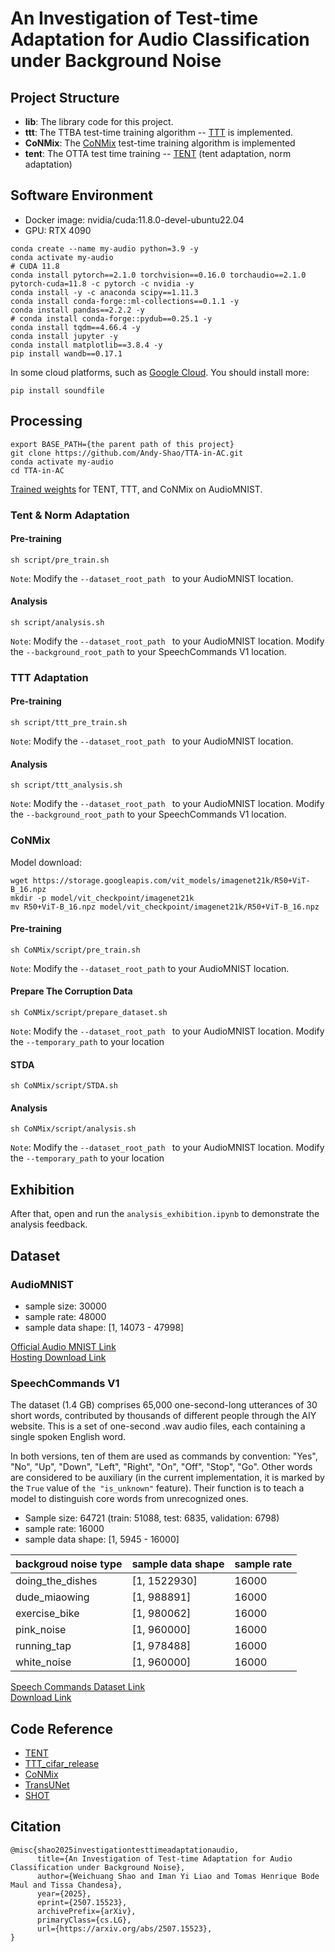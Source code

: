 # An Investigation of Test-time Adaptation for Audio Classification under Background Noise

## Project Structure
+ **lib**: The library code for this project.
+ **ttt**: The TTBA test-time training algorithm -- [TTT](https://yueatsprograms.github.io/ttt/home.html) is implemented.
+ **CoNMix**: The [CoNMix](https://sites.google.com/view/conmix-vcl) test-time training algorithm is implemented
+ **tent**: The OTTA test time training -- [TENT](https://doi.org/10.48550/arXiv.2006.10726) (tent adaptation, norm adaptation)

## Software Environment
- Docker image: nvidia/cuda:11.8.0-devel-ubuntu22.04
- GPU: RTX 4090
```shell
conda create --name my-audio python=3.9 -y 
conda activate my-audio
# CUDA 11.8
conda install pytorch==2.1.0 torchvision==0.16.0 torchaudio==2.1.0 pytorch-cuda=11.8 -c pytorch -c nvidia -y
conda install -y -c anaconda scipy==1.11.3
conda install conda-forge::ml-collections==0.1.1 -y
conda install pandas==2.2.2 -y
# conda install conda-forge::pydub==0.25.1 -y
conda install tqdm==4.66.4 -y
conda install jupyter -y
conda install matplotlib==3.8.4 -y 
pip install wandb==0.17.1
```
In some cloud platforms, such as [Google Cloud](https://cloud.google.com/). You should install more:
```shell
pip install soundfile
```

## Processing
```
export BASE_PATH={the parent path of this project}
git clone https://github.com/Andy-Shao/TTA-in-AC.git
conda activate my-audio
cd TTA-in-AC
```
[Trained weights](https://drive.google.com/file/d/1LOGKHBgUm43SC6pGq3MKq_P7weRIgIJW/view?usp=drive_link) for TENT, TTT, and CoNMix on AudioMNIST.
### Tent & Norm Adaptation
#### Pre-training
```shell
sh script/pre_train.sh
```
`Note`: Modify the `--dataset_root_path ` to your AudioMNIST location.
#### Analysis
```shell
sh script/analysis.sh
```
`Note`: Modify the `--dataset_root_path ` to your AudioMNIST location. Modify the `--background_root_path` to your SpeechCommands V1 location.

### TTT Adaptation
#### Pre-training
```shell
sh script/ttt_pre_train.sh
```
`Note`: Modify the `--dataset_root_path ` to your AudioMNIST location.

#### Analysis
```shell
sh script/ttt_analysis.sh
```
`Note`: Modify the `--dataset_root_path ` to your AudioMNIST location. Modify the `--background_root_path` to your SpeechCommands V1 location.

### CoNMix
Model download:
```shell
wget https://storage.googleapis.com/vit_models/imagenet21k/R50+ViT-B_16.npz
mkdir -p model/vit_checkpoint/imagenet21k
mv R50+ViT-B_16.npz model/vit_checkpoint/imagenet21k/R50+ViT-B_16.npz
```
#### Pre-training
```shell
sh CoNMix/script/pre_train.sh
```
`Note`: Modify the `--dataset_root_path` to your AudioMNIST location.
#### Prepare The Corruption Data
```shell
sh CoNMix/script/prepare_dataset.sh
```
`Note`: Modify the `--dataset_root_path ` to your AudioMNIST location. Modify the `--temporary_path` to your location
#### STDA
```shell
sh CoNMix/script/STDA.sh
```
#### Analysis
```shell
sh CoNMix/script/analysis.sh
```
`Note`: Modify the `--dataset_root_path ` to your AudioMNIST location. Modify the `--temporary_path` to your location

## Exhibition
After that, open and run the `analysis_exhibition.ipynb` to demonstrate the analysis feedback. 

## Dataset
### AudioMNIST
+ sample size: 30000
+ sample rate: 48000
+ sample data shape: [1, 14073 - 47998]
  
[Official Audio MNIST Link](https://github.com/soerenab/AudioMNIST/tree/master)<br/>
[Hosting Download Link](https://www.kaggle.com/datasets/sripaadsrinivasan/audio-mnist)
<!--[Hosting Download Link](https://drive.google.com/file/d/1kq5_qCKRUTHmViDIziSRKPjW4fIoyT9u/view?usp=drive_link)-->

### SpeechCommands V1
The dataset (1.4 GB) comprises 65,000 one-second-long utterances of 30 short words, contributed by thousands of different people through the AIY website. This is a set of one-second .wav audio files, each containing a single spoken English word.

In both versions, ten of them are used as commands by convention: "Yes", "No", "Up", "Down", "Left",
"Right", "On", "Off", "Stop", "Go". Other words are considered to be auxiliary (in the current implementation,
it is marked by the `True` value of `the "is_unknown"` feature). Their function is to teach a model to distinguish core words
from unrecognized ones.

+ Sample size: 64721 (train: 51088, test: 6835, validation: 6798)
+ sample rate: 16000
+ sample data shape: [1, 5945 - 16000]

|backgroud noise type|sample data shape|sample rate|
|--|--|--|
|doing_the_dishes|[1, 1522930]|16000|
|dude_miaowing|[1, 988891]|16000|
|exercise_bike|[1, 980062]|16000|
|pink_noise|[1, 960000]|16000|
|running_tap|[1, 978488]|16000|
|white_noise|[1, 960000]|16000|

[Speech Commands Dataset Link](https://research.google/blog/launching-the-speech-commands-dataset/)<br/>
[Download Link](http://download.tensorflow.org/data/speech_commands_v0.01.tar.gz)
<!-- [TensorFlow Document](https://www.tensorflow.org/datasets/community_catalog/huggingface/speech_commands) -->

## Code Reference
+ [TENT](https://github.com/DequanWang/tent)
+ [TTT_cifar_release](https://github.com/yueatsprograms/ttt_cifar_release/tree/master)
+ [CoNMix](https://github.com/vcl-iisc/CoNMix/tree/master)
+ [TransUNet](https://github.com/Beckschen/TransUNet)
+ [SHOT](https://github.com/tim-learn/SHOT)

## Citation
```text
@misc{shao2025investigationtesttimeadaptationaudio,
      title={An Investigation of Test-time Adaptation for Audio Classification under Background Noise}, 
      author={Weichuang Shao and Iman Yi Liao and Tomas Henrique Bode Maul and Tissa Chandesa},
      year={2025},
      eprint={2507.15523},
      archivePrefix={arXiv},
      primaryClass={cs.LG},
      url={https://arxiv.org/abs/2507.15523}, 
}
```
